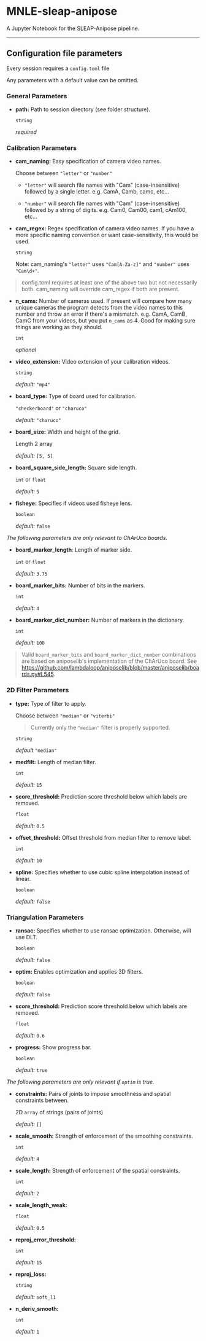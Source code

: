 # MNLE-sleap-anipose

A Jupyter Notebook for the SLEAP-Anipose pipeline.  

---

## Configuration file parameters

Every session requires a `config.toml` file

Any parameters with a default value can be omitted.

### General Parameters  
- **path:** Path to session directory (see folder structure).

    `string`

    *required*

### Calibration Parameters
- **cam_naming:** Easy specification of camera video names.

    Choose between `"letter"` or `"number"`

    - `"letter"` will search file names with "Cam" (case-insensitive) followed by a single letter. e.g. CamA, Camb, camc, etc...
  
    - `"number"` will search file names with "Cam" (case-insensitive) followed by a string of digits. e.g. Cam0, Cam00, cam1, cAm100, etc...

- **cam_regex:** Regex specification of camera video names. If you have a more specific naming convention or want case-sensitivity, this would be used.

    `string`

    Note: cam_naming's `"letter"` uses `"Cam[A-Za-z]"` and `"number"` uses `"Cam\d+"`.

> config.toml requires at least one of the above two but not necessarily both. cam_naming will override cam_regex if both are present.

- **n_cams:** Number of cameras used. If present will compare how many unique cameras the program detects from the video names to this number    and throw an error if there's a mismatch. e.g. CamA, CamB, CamC from your videos, but you put `n_cams` as 4. Good for making sure things are working as they should.

    `int`

    *optional*

- **video_extension:** Video extension of your calibration videos.

    `string`

    *default:* `"mp4"`
  
- **board_type:** Type of board used for calibration.

    `"checkerboard"` or `"charuco"`

    *default:* `"charuco"`

- **board_size:** Width and height of the grid.

    Length 2 array

    *default:* `[5, 5]`
  
- **board_square_side_length:** Square side length.

    `int` or `float`
  
    *default:* `5`
  
  
- **fisheye:** Specifies if videos used fisheye lens.

    `boolean`

    *default:* `false`

*The following parameters are only relevant to ChArUco boards.*

- **board_marker_length**: Length of marker side.

    `int` or `float`

    *default:* `3.75`

- **board_marker_bits:** Number of bits in the markers.

    `int`

    *default:* `4`

- **board_marker_dict_number:** Number of markers in the dictionary.

    `int`

    *default:* `100`

> Valid `board_marker_bits` and `board_marker_dict_number` combinations are based on aniposelib's implementation of the ChArUco board. See <https://github.com/lambdaloop/aniposelib/blob/master/aniposelib/boards.py#L545>.

### 2D Filter Parameters
- **type:** Type of filter to apply.
  
    Choose between `"median"` or `"viterbi"`  
    > Currently only the `"median"` filter is properly supported.

    `string`

    *default* `"median"`

- **medfilt:** Length of median filter.

    `int`

    *default:* `15`

- **score_threshold:** Prediction score threshold below which labels are removed.

    `float`

    *default:* `0.5`

- **offset_threshold:** Offset threshold from median filter to remove label.

    `int`

    *default:* `10`

- **spline:** Specifies whether to use cubic spline interpolation instead of linear.

    `boolean`

    *default:* `false`

### Triangulation Parameters
- **ransac:** Specifies whether to use ransac optimization. Otherwise, will use DLT.

    `boolean`

    *default:* `false`

- **optim:** Enables optimization and applies 3D filters.

    `boolean`

    *default:* `false`

- **score_threshold:** Prediction score threshold below which labels are removed.

    `float`

    *default:* `0.6`

- **progress:** Show progress bar.

    `boolean`

    *default:* `true`

*The following parameters are only relevant if `optim` is true.*

- **constraints:** Pairs of joints to impose smoothness and spatial constraints between.
  
    2D `array` of strings (pairs of joints)

    *default:* `[]`

- **scale_smooth:** Strength of enforcement of the smoothing constraints.

    `int`

    *default:* `4`

- **scale_length:** Strength of enforcement of the spatial constraints.

    `int`

    *default:* `2`

- **scale_length_weak:**

    `float`

    *default:* `0.5`

- **reproj_error_threshold:**

    `int`

    *default:* `15`

- **reproj_loss:**

    `string`

    *default:* `soft_l1`

- **n_deriv_smooth:**

    `int`

    *default:* `1`
